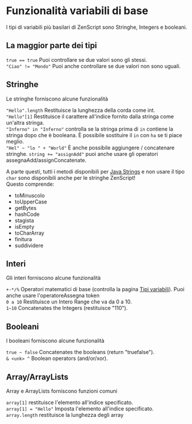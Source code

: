 # Funzionalità variabili di base

I tipi di variabili più basilari di ZenScript sono Stringhe, Integers e booleani.

## La maggior parte dei tipi

`true == true` Puoi controllare se due valori sono gli stessi.  
`"Ciao" != "Mondo"` Puoi anche controllare se due valori non sono uguali.

## Stringhe

Le stringhe forniscono alcune funzionalità

`"Hello".length` Restituisce la lunghezza della corda come int.  
`"Hello"[1]` Restituisce il carattere all'indice fornito dalla stringa come un'altra stringa.  
`"Inferno" in "Inferno"` controlla se la stringa prima di `in` contiene la stringa dopo che è booleana. È possibile sostituire il `in` con `ha` se ti piace meglio.  
`"Hel" ~ "lo " + "World"` È anche possibile aggiungere / concatenare stringhe. `string += "assignAdd"` puoi anche usare gli operatori assegnaAdd/assignConcatenate.

A parte questi, tutti i metodi disponibili per [Java Strings](https://docs.oracle.com/javase/8/docs/api/java/lang/String.html) e non usare il tipo `char` sono disponibili anche per le stringhe ZenScript!  
Questo comprende:

- toMinuscolo
- toUpperCase
- getBytes
- hashCode
- stagista
- isEmpty
- toCharArray
- finitura
- suddividere

## Interi

Gli interi forniscono alcune funzionalità

`+-*/%` Operatori matematici di base (controlla la pagina [Tipi variabili](/Vanilla/Variable_Types/Variable_Types)). Puoi anche usare l'operatoreAssegna token  
`0 a 10` Restituisce un Intero Range che va da 0 a 10.  
`1~10` Concatenates the Integers (restituisce "110").

## Booleani

I booleani forniscono alcune funzionalità

`true ~ false` Concatenates the booleans (return "truefalse").  
`& <unk> ^` Boolean operators (and/or/xor).

## Array/ArrayLists

Array e ArrayLists forniscono funzioni comuni

`array[1]` restituisce l'elemento all'indice specificato.  
`array[1] = "Hello"` Imposta l'elemento all'indice specificato.  
`array.length` restituisce la lunghezza degli array